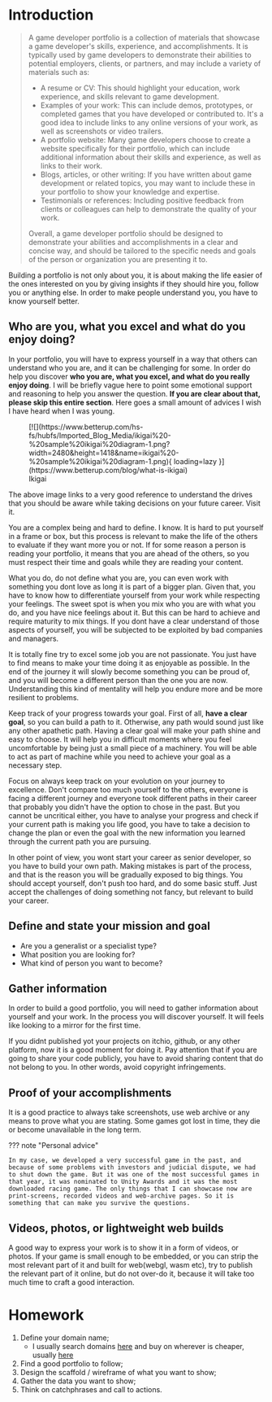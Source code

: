 # Introduction

> A game developer portfolio is a collection of materials that showcase a game developer's skills, experience, and 
  accomplishments. It is typically used by game developers to demonstrate their abilities to potential employers, 
  clients, or partners, and may include a variety of materials such as:
>
> - A resume or CV: This should highlight your education, work experience, and skills relevant to game development.
> - Examples of your work: This can include demos, prototypes, or completed games that you have developed or 
  contributed to. It's a good idea to include links to any online versions of your work, as well as screenshots or video trailers.
> - A portfolio website: Many game developers choose to create a website specifically for their portfolio, which can 
  include additional information about their skills and experience, as well as links to their work.
> - Blogs, articles, or other writing: If you have written about game development or related topics, you may want to 
  include these in your portfolio to show your knowledge and expertise.
> - Testimonials or references: Including positive feedback from clients or colleagues can help to demonstrate the 
  quality of your work.
>
> Overall, a game developer portfolio should be designed to demonstrate your abilities and accomplishments in a 
  clear and concise way, and should be tailored to the specific needs and goals of the person or organization you 
  are presenting it to.

Building a portfolio is not only about you, it is about making the life easier of the ones interested on you by 
giving insights if they should hire you, follow you or anything else. In order to make people understand you, you 
have to know yourself better.

## Who are you, what you excel and what do you enjoy doing?

In your portfolio, you will have to express yourself in a way that others can understand who you are, and it can be 
challenging for some. In order do help you discover **who you are, what you excel, and what do you really enjoy 
doing**. I will be briefly vague here to point some emotional support and reasoning to help you answer the question. 
**If you are clear about that, please skip this entire section**. Here goes a small amount of advices I wish I have 
heard when I was young.

<figure markdown>
  [![](https://www.betterup.com/hs-fs/hubfs/Imported_Blog_Media/ikigai%20-%20sample%20ikigai%20diagram-1.png?width=2480&height=1418&name=ikigai%20-%20sample%20ikigai%20diagram-1.png){ loading=lazy }](https://www.betterup.com/blog/what-is-ikigai)
  <figcaption>Ikigai</figcaption>
</figure>

The above image links to a very good reference to understand the drives that you should be aware while taking decisions on your future career. Visit it.

You are a complex being and hard to define. I know. It is hard to put yourself in a frame or box, but this process is 
relevant to make the life of the others to evaluate if they want more you or not. If for some reason a person is 
reading your portfolio, it means that you are ahead of the others, so you must respect their time and goals while 
they are reading your content.

What you do, do not define what you are, you can even work with something you dont love as long it is part of a bigger 
plan. Given that, you have to know how to differentiate yourself from your work while respecting your 
feelings. The sweet spot is when you mix who you are with what you do, and you have nice feelings about it. But this 
can be hard to achieve and require maturity to mix things. If you dont have a clear understand of those aspects of 
yourself, you will be subjected to be exploited by bad companies and managers.

It is totally fine try to excel some job you are not passionate. You just have to find means to make your time 
doing it as enjoyable as possible. In the end of the journey it will slowly become something you can be proud of, 
and you will become a different person than the one you are now. Understanding this kind of mentality will help you 
endure more and be more resilient to problems. 

Keep track of your progress towards your goal. First of all, **have a clear goal**, so you can build a path to it. 
Otherwise, any path would sound just like any other apathetic path. Having a clear goal will make your path 
shine and easy to choose. It will help you in difficult moments where you feel uncomfortable by being just a small 
piece of a machinery. You will be able to act as part of machine while you need to achieve your goal as a necessary 
step.

Focus on always keep track on your evolution on your journey to excellence. Don't compare too much yourself to the 
others, everyone is facing a different journey and everyone took different paths in their career that probably you 
didn't have the option to chose in the past. But you cannot be uncritical either, you have to analyse your progress and 
check if your current path is making you life good, you have to take a decision to change the plan or even the goal 
with the new information you learned through the current path you are pursuing.

In other point of view, you wont start your career as senior developer, so you have to build your own path. Making 
mistakes is part of the process, and that is the reason you will be gradually exposed to big things. You should 
accept yourself, don't push too hard, and do some basic stuff. Just accept the challenges of doing something not 
fancy, but relevant to build your career.

## Define and state your mission and goal
- Are you a generalist or a specialist type?
- What position you are looking for?
- What kind of person you want to become?

## Gather information

In order to build a good portfolio, you will need to gather information about yourself and your work. In the process 
you will discover yourself. It will feels like looking to a mirror for the first time.

If you didnt published yot your projects on itchio, github, or any other platform, now it is a good moment for doing it. Pay attention that if you are going to share your code publicly, you have to avoid sharing content that do not belong to you. In other words, avoid copyright infringements. 

## Proof of your accomplishments

It is a good practice to always take screenshots, use web archive or any means to prove what you are stating. Some games got lost in time, they die or become unavailable in the long term.

??? note "Personal advice" 

    In my case, we developed a very successful game in the past, and because of some problems with investors and judicial dispute, we had to shut down the game. But it was one of the most successful games in that year, it was nominated to Unity Awards and it was the most downloaded racing game. The only things that I can showcase now are print-screens, recorded videos and web-archive pages. So it is something that can make you survive the questions.

## Videos, photos, or lightweight web builds

A good way to express your work is to show it in a form of videos, or photos. If your game is small enough to be embedded, or you can strip the most relevant part of it and built for web(webgl, wasm etc), try to publish the relevant part of it online, but do not over-do it, because it will take too much time to craft a good interaction.

# Homework

1. Define your domain name;
    - I usually search domains [here](https://iwantmyname.com/) and buy on wherever is cheaper, usually [here](https://godaddy.com/) 
2. Find a good portfolio to follow;
3. Design the scaffold / wireframe of what you want to show; 
4. Gather the data you want to show;
5. Think on catchphrases and call to actions.
